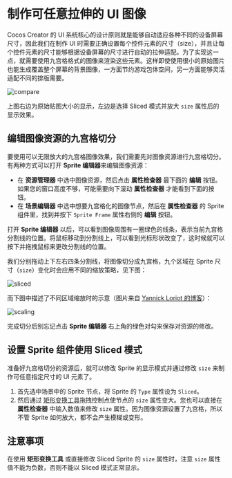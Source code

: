 # 制作可任意拉伸的 UI 图像

Cocos Creator 的 UI 系统核心的设计原则就是能够自动适应各种不同的设备屏幕尺寸，因此我们在制作 UI 时需要正确设置每个控件元素的尺寸（size），并且让每个控件元素的尺寸能够根据设备屏幕的尺寸进行自动的拉伸适配。为了实现这一点，就需要使用九宫格格式的图像来渲染这些元素。这样即使使用很小的原始图片也能生成覆盖整个屏幕的背景图像，一方面节约游戏包体空间，另一方面能够灵活适配不同的排版需要。

![compare](sliced-sprite/compare.png)

上图右边为原始贴图大小的显示，左边是选择 Sliced 模式并放大 `size` 属性后的显示效果。

## 编辑图像资源的九宫格切分

要使用可以无限放大的九宫格图像效果，我们需要先对图像资源进行九宫格切分。有两种方式可以打开 **Sprite 编辑器**来编辑图像资源：

- 在 **资源管理器** 中选中图像资源，然后点击 **属性检查器** 最下面的 **编辑** 按钮。如果您的窗口高度不够，可能需要向下滚动 **属性检查器** 才能看到下面的按钮。
- 在 **场景编辑器** 中选中想要九宫格化的图像节点，然后在 **属性检查器** 的 Sprite 组件里，找到并按下 `Sprite Frame` 属性右侧的 **编辑** 按钮。

打开 **Sprite 编辑器** 以后，可以看到图像周围有一圈绿色的线条，表示当前九宫格分割线的位置。将鼠标移动到分割线上，可以看到光标形状改变了，这时候就可以按下并拖拽鼠标来更改分割线的位置。

我们分别拖动上下左右四条分割线，将图像切分成九宫格，九个区域在 Sprite 尺寸（`size`）变化时会应用不同的缩放策略，见下图：

![sliced](sliced-sprite/editing.png)

而下图中描述了不同区域缩放时的示意（图片来自 [Yannick Loriot 的博客](http://yannickloriot.com/2011/12/create-buttons-in-cocos2d-by-using-cccontrolbutton/)）：

![scaling](sliced-sprite/scaling.png)

完成切分后别忘记点击 **Sprite 编辑器** 右上角的绿色对勾来保存对资源的修改。

## 设置 Sprite 组件使用 Sliced 模式

准备好九宫格切分的资源后，就可以修改 Sprite 的显示模式并通过修改 `size` 来制作可任意指定尺寸的 UI 元素了。

1. 首先选中场景中的 Sprite 节点，将 Sprite 的 `Type` 属性设为 `Sliced`。
2. 然后通过 [矩形变换工具](../getting-started/basics/editor-panels/scene.md#--12)拖拽控制点使节点的 `size` 属性变大。您也可以直接在 **属性检查器** 中输入数值来修改 `size` 属性。因为图像资源设置了九宫格，所以不管 Sprite 如何放大，都不会产生模糊或变形。

## 注意事项

在使用 **矩形变换工具** 或直接修改 Sliced Sprite 的 `size` 属性时，注意 `size` 属性值不能为负数，否则不能以 Sliced 模式正常显示。
